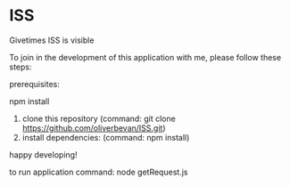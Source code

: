 # ISS
Givetimes ISS is visible


To join in the development of this application with me, please follow these steps:

prerequisites:

npm install
 
1. clone this repository (command: git clone https://github.com/oliverbevan/ISS.git)
2. install dependencies: (command: npm install)

happy developing!

to run application command: node getRequest.js
